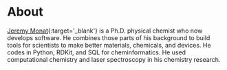 # About

[Jeremy Monat](https://www.linkedin.com/in/jemonat/){:target='_blank'} is a Ph.D. physical chemist who now develops software. He combines those parts of his background to build tools for scientists to make better materials, chemicals, and devices. He codes in Python, RDKit, and SQL for cheminformatics. He used computational chemistry and laser spectroscopy in his chemistry research.

